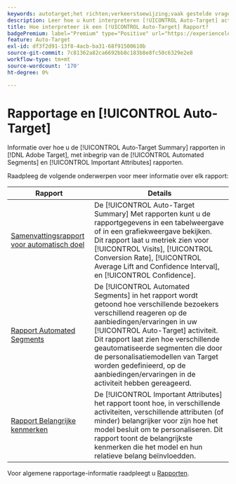 ```yaml
---
keywords: autotarget;het richten;verkeerstoewijzing;vaak gestelde vragen;faq;het oplossen van problemen;het oplossen van problemen;het melden;rapporten;auto-doel samenvattingsrapport;samenvattingsrapport;geautomatiseerde segmenten;belangrijke attributen
description: Leer hoe u kunt interpreteren [!UICONTROL Auto-Target] activiteitenrapporten in [!DNL Target].
title: Hoe interpreteer ik een [!UICONTROL Auto-Target] Rapport?
badgePremium: label="Premium" type="Positive" url="https://experienceleague.adobe.com/docs/target/using/introduction/intro.html?lang=en#premium newtab=true" tooltip="See what's included in Target Premium."
feature: Auto-Target
exl-id: df3f2d91-13f8-4acb-ba31-68f91500610b
source-git-commit: 7c81362a82ca6692bb8c183b8e8fc50c6329e2e8
workflow-type: tm+mt
source-wordcount: '170'
ht-degree: 0%

---
```


# Rapportage en [!UICONTROL Auto-Target]

Informatie over hoe u de [!UICONTROL Auto-Target Summary] rapporten in [!DNL Adobe Target], met inbegrip van de [!UICONTROL Automated Segments] en [!UICONTROL Important Attributes] rapporten.

Raadpleeg de volgende onderwerpen voor meer informatie over elk rapport:

| Rapport | Details |
| --- | --- |
| [Samenvattingsrapport voor automatisch doel](/help/main/c-reports/personalization-reports/auto-target-summary-report.md) | De [!UICONTROL Auto-Target Summary] Met rapporten kunt u de rapportgegevens in een tabelweergave of in een grafiekweergave bekijken.<br>Dit rapport laat u metriek zien voor [!UICONTROL Visits], [!UICONTROL Conversion Rate], [!UICONTROL Average Lift and Confidence Interval], en [!UICONTROL Confidence]. |
| [Rapport Automated Segments](/help/main/c-reports/c-personalization-insights-reports/automated-segments-report.md) | De [!UICONTROL Automated Segments] in het rapport wordt getoond hoe verschillende bezoekers verschillend reageren op de aanbiedingen/ervaringen in uw [!UICONTROL Auto-Target] activiteit. Dit rapport laat zien hoe verschillende geautomatiseerde segmenten die door de personalisatiemodellen van Target worden gedefinieerd, op de aanbiedingen/ervaringen in de activiteit hebben gereageerd. |
| [Rapport Belangrijke kenmerken](/help/main/c-reports/c-personalization-insights-reports/important-attributes-report.md) | De [!UICONTROL Important Attributes] het rapport toont hoe, in verschillende activiteiten, verschillende attributen (of minder) belangrijker voor zijn hoe het model besluit om te personaliseren. Dit rapport toont de belangrijkste kenmerken die het model en hun relatieve belang beïnvloedden. |

Voor algemene rapportage-informatie raadpleegt u [Rapporten](/help/main/c-reports/reports.md).
